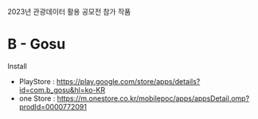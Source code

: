 2023년 관광데이터 활용 공모전 참가 작품</br>
# B - Gosu</br>
Install</br>
- PlayStore : https://play.google.com/store/apps/details?id=com.b_gosu&hl=ko-KR
- one Store : https://m.onestore.co.kr/mobilepoc/apps/appsDetail.omp?prodId=0000772091
